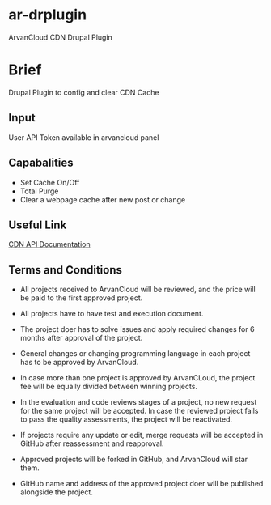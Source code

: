 # ar-drplugin
ArvanCloud CDN Drupal Plugin


# Brief
Drupal Plugin to config and clear CDN Cache

## Input
User API Token available in arvancloud panel

## Capabalities
* Set Cache On/Off
* Total Purge
* Clear a webpage cache after new post or change

## Useful Link
[CDN API Documentation](https://www.arvancloud.com/docs/api/cdn/4.0)





## Terms and Conditions

* All projects received to ArvanCloud will be reviewed, and the price will be paid to the first approved project.

* All projects have to have test and execution document.

* The project doer has to solve issues and apply required changes for 6 months after approval of the project.

* General changes or changing programming language in each project has to be approved by ArvanCloud.

* In case more than one project is approved by ArvanCLoud, the project fee will be equally divided between winning projects.

* In the evaluation and code reviews stages of a project, no new request for the same project will be accepted. In case the reviewed project fails to pass the quality assessments, the project will be reactivated.

* If projects require any update or edit, merge requests will be accepted in GitHub after reassessment and reapproval.

* Approved projects will be forked in GitHub, and ArvanCloud will star them.

* GitHub name and address of the approved project doer will be published alongside the project. 
